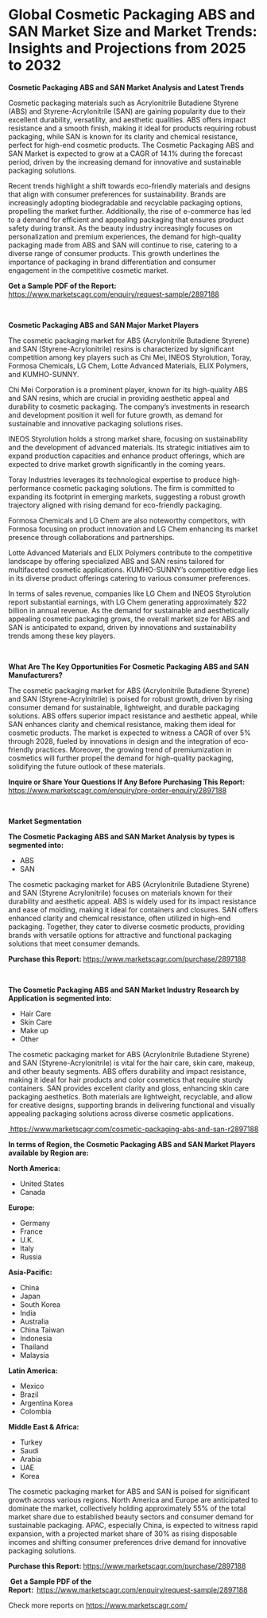 <p><h1>Global Cosmetic Packaging ABS and SAN Market Size and Market Trends: Insights and Projections from 2025 to 2032</h1></p><p><strong>Cosmetic Packaging ABS and SAN Market Analysis and Latest Trends</strong></p>
<p><p>Cosmetic packaging materials such as Acrylonitrile Butadiene Styrene (ABS) and Styrene-Acrylonitrile (SAN) are gaining popularity due to their excellent durability, versatility, and aesthetic qualities. ABS offers impact resistance and a smooth finish, making it ideal for products requiring robust packaging, while SAN is known for its clarity and chemical resistance, perfect for high-end cosmetic products. The Cosmetic Packaging ABS and SAN Market is expected to grow at a CAGR of 14.1% during the forecast period, driven by the increasing demand for innovative and sustainable packaging solutions.</p><p>Recent trends highlight a shift towards eco-friendly materials and designs that align with consumer preferences for sustainability. Brands are increasingly adopting biodegradable and recyclable packaging options, propelling the market further. Additionally, the rise of e-commerce has led to a demand for efficient and appealing packaging that ensures product safety during transit. As the beauty industry increasingly focuses on personalization and premium experiences, the demand for high-quality packaging made from ABS and SAN will continue to rise, catering to a diverse range of consumer products. This growth underlines the importance of packaging in brand differentiation and consumer engagement in the competitive cosmetic market.</p></p>
<p><strong>Get a Sample PDF of the Report:&nbsp;</strong> <a href="https://www.marketscagr.com/enquiry/request-sample/2897188?utm_campaign=3122&utm_medium=2&utm_source=Github&utm_content=ia&utm_term=15032025&utm_id=cosmetic-packaging-abs-and-san">https://www.marketscagr.com/enquiry/request-sample/2897188</a></p>
<p>&nbsp;</p>
<p><strong>Cosmetic Packaging ABS and SAN Major Market Players</strong></p>
<p><p>The cosmetic packaging market for ABS (Acrylonitrile Butadiene Styrene) and SAN (Styrene-Acrylonitrile) resins is characterized by significant competition among key players such as Chi Mei, INEOS Styrolution, Toray, Formosa Chemicals, LG Chem, Lotte Advanced Materials, ELIX Polymers, and KUMHO-SUNNY. </p><p>Chi Mei Corporation is a prominent player, known for its high-quality ABS and SAN resins, which are crucial in providing aesthetic appeal and durability to cosmetic packaging. The company’s investments in research and development position it well for future growth, as demand for sustainable and innovative packaging solutions rises.</p><p>INEOS Styrolution holds a strong market share, focusing on sustainability and the development of advanced materials. Its strategic initiatives aim to expand production capacities and enhance product offerings, which are expected to drive market growth significantly in the coming years.</p><p>Toray Industries leverages its technological expertise to produce high-performance cosmetic packaging solutions. The firm is committed to expanding its footprint in emerging markets, suggesting a robust growth trajectory aligned with rising demand for eco-friendly packaging.</p><p>Formosa Chemicals and LG Chem are also noteworthy competitors, with Formosa focusing on product innovation and LG Chem enhancing its market presence through collaborations and partnerships.</p><p>Lotte Advanced Materials and ELIX Polymers contribute to the competitive landscape by offering specialized ABS and SAN resins tailored for multifaceted cosmetic applications. KUMHO-SUNNY’s competitive edge lies in its diverse product offerings catering to various consumer preferences.</p><p>In terms of sales revenue, companies like LG Chem and INEOS Styrolution report substantial earnings, with LG Chem generating approximately $22 billion in annual revenue. As the demand for sustainable and aesthetically appealing cosmetic packaging grows, the overall market size for ABS and SAN is anticipated to expand, driven by innovations and sustainability trends among these key players.</p></p>
<p>&nbsp;</p>
<p><strong>What Are The Key Opportunities For Cosmetic Packaging ABS and SAN Manufacturers?</strong></p>
<p><p>The cosmetic packaging market for ABS (Acrylonitrile Butadiene Styrene) and SAN (Styrene-Acrylnitrile) is poised for robust growth, driven by rising consumer demand for sustainable, lightweight, and durable packaging solutions. ABS offers superior impact resistance and aesthetic appeal, while SAN enhances clarity and chemical resistance, making them ideal for cosmetic products. The market is expected to witness a CAGR of over 5% through 2028, fueled by innovations in design and the integration of eco-friendly practices. Moreover, the growing trend of premiumization in cosmetics will further propel the demand for high-quality packaging, solidifying the future outlook of these materials.</p></p>
<p><strong>Inquire or Share Your Questions If Any Before Purchasing This Report:</strong> <a href="https://www.marketscagr.com/enquiry/pre-order-enquiry/2897188?utm_campaign=3122&utm_medium=2&utm_source=Github&utm_content=ia&utm_term=15032025&utm_id=cosmetic-packaging-abs-and-san">https://www.marketscagr.com/enquiry/pre-order-enquiry/2897188</a></p>
<p>&nbsp;</p>
<p><strong>Market Segmentation</strong></p>
<p><strong>The Cosmetic Packaging ABS and SAN Market Analysis by types is segmented into:</strong></p>
<p><ul><li>ABS</li><li>SAN</li></ul></p>
<p><p>The cosmetic packaging market for ABS (Acrylonitrile Butadiene Styrene) and SAN (Styrene Acrylonitrile) focuses on materials known for their durability and aesthetic appeal. ABS is widely used for its impact resistance and ease of molding, making it ideal for containers and closures. SAN offers enhanced clarity and chemical resistance, often utilized in high-end packaging. Together, they cater to diverse cosmetic products, providing brands with versatile options for attractive and functional packaging solutions that meet consumer demands.</p></p>
<p><strong>Purchase this Report:&nbsp;</strong><a href="https://www.marketscagr.com/purchase/2897188?utm_campaign=3122&utm_medium=2&utm_source=Github&utm_content=ia&utm_term=15032025&utm_id=cosmetic-packaging-abs-and-san">https://www.marketscagr.com/purchase/2897188</a></p>
<p>&nbsp;</p>
<p><strong>The Cosmetic Packaging ABS and SAN Market Industry Research by Application is segmented into:</strong></p>
<p><ul><li>Hair Care</li><li>Skin Care</li><li>Make up</li><li>Other</li></ul></p>
<p><p>The cosmetic packaging market for ABS (Acrylonitrile Butadiene Styrene) and SAN (Styrene-Acrylonitrile) is vital for the hair care, skin care, makeup, and other beauty segments. ABS offers durability and impact resistance, making it ideal for hair products and color cosmetics that require sturdy containers. SAN provides excellent clarity and gloss, enhancing skin care packaging aesthetics. Both materials are lightweight, recyclable, and allow for creative designs, supporting brands in delivering functional and visually appealing packaging solutions across diverse cosmetic applications.</p></p>
<p><a href="https://www.marketscagr.com/cosmetic-packaging-abs-and-san-r2897188?utm_campaign=3122&utm_medium=2&utm_source=Github&utm_content=ia&utm_term=15032025&utm_id=cosmetic-packaging-abs-and-san">&nbsp;https://www.marketscagr.com/cosmetic-packaging-abs-and-san-r2897188</a></p>
<p><strong>In terms of Region, the Cosmetic Packaging ABS and SAN Market Players available by Region are:</strong></p>
<p>
    <p> <strong> North America: </strong>
        <ul>
            <li>United States</li>
            <li>Canada</li>
        </ul>
        </p> 
    <p> <strong> Europe: </strong>
        <ul>
            <li>Germany</li>
            <li>France</li>
            <li>U.K.</li>
            <li>Italy</li>
            <li>Russia</li>
        </ul>
        </p> 
    <p> <strong> Asia-Pacific: </strong>
        <ul>
            <li>China</li>
            <li>Japan</li>
            <li>South Korea</li>
            <li>India</li>
            <li>Australia</li>
            <li>China Taiwan</li>
            <li>Indonesia</li>
            <li>Thailand</li>
            <li>Malaysia</li>
        </ul>
        </p> 
    <p> <strong> Latin America: </strong>
        <ul>
            <li>Mexico</li>
            <li>Brazil</li>
            <li>Argentina Korea</li>
            <li>Colombia</li>
        </ul>
        </p> 
    <p> <strong> Middle East & Africa: </strong>
        <ul>
            <li>Turkey</li>
            <li>Saudi</li>
            <li>Arabia</li>
            <li>UAE</li>
            <li>Korea</li>
        </ul>
    </p>
    </p>
<p><p>The cosmetic packaging market for ABS and SAN is poised for significant growth across various regions. North America and Europe are anticipated to dominate the market, collectively holding approximately 55% of the total market share due to established beauty sectors and consumer demand for sustainable packaging. APAC, especially China, is expected to witness rapid expansion, with a projected market share of 30% as rising disposable incomes and shifting consumer preferences drive demand for innovative packaging solutions.</p></p>
<p><strong>Purchase this Report: </strong><a href="https://www.marketscagr.com/purchase/2897188?utm_campaign=3122&utm_medium=2&utm_source=Github&utm_content=ia&utm_term=15032025&utm_id=cosmetic-packaging-abs-and-san">https://www.marketscagr.com/purchase/2897188</a></p>
<p>&nbsp;<strong>Get a Sample PDF of the Report:&nbsp;&nbsp;</strong><a href="https://www.marketscagr.com/enquiry/request-sample/2897188?utm_campaign=3122&utm_medium=2&utm_source=Github&utm_content=ia&utm_term=15032025&utm_id=cosmetic-packaging-abs-and-san">https://www.marketscagr.com/enquiry/request-sample/2897188</a></p>
<p><strong></strong></p>
<p>Check more reports on <a href="https://www.marketscagr.com/?utm_campaign=3122&utm_medium=2&utm_source=Github&utm_content=ia&utm_term=15032025&utm_id=cosmetic-packaging-abs-and-san">https://www.marketscagr.com/</a></p>